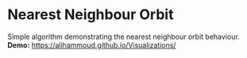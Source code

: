# Nearest Neighbour Orbit
Simple algorithm demonstrating the nearest neighbour orbit behaviour.<br/>
**Demo:** https://alihammoud.github.io/Visualizations/
